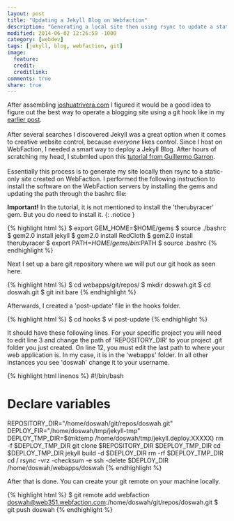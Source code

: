 ```yaml
---
layout: post
title: "Updating a Jekyll Blog on Webfaction"
description: "Generating a local site then using rsync to update a static-only site."
modified: 2014-06-02 12:26:59 -1000
category: [webdev]
tags: [jekyll, blog, webfaction, git]
image:
  feature: 
  credit: 
  creditlink: 
comments: true
share: true
---
```


After assembling [joshuatrivera.com](http://joshuatrivera.com) I figured it would be a good idea to figure out the best way to operate a blogging site using a git hook like in my [earlier post](http://doswha.com/git-hook-static-websites).
<br><br>
After several searches I discovered Jekyll was a great option when it comes to creative website control, because *everyone* likes control. Since I host on WebFaction, I needed a smart way to deploy a Jekyll Blog. After hours of scratching my head, I stubmled upon this [tutorial from Guillermo Garron](http://www.garron.me/en/blog/host-your-jekyll-blog-on-webfaction.html). 
<br><br>
Essentially this process is to generate my site locally then rsync to a static-only site created on WebFaction. I performed the following instruction to install the software on the WebFaction servers by installing the gems and updating the path through the bashrc file:

**Important!** In the tutorial, it is not mentioned to install the 'therubyracer' gem. But you do need to install it.
{: .notice }

{% highlight html %}
$ export GEM_HOME=$HOME/gems
$ source ./bashrc
$ gem2.0 install jekyll
$ gem2.0 install RedCloth
$ gem2.0 install therubyracer
$ export PATH=$HOME/gems/bin:$PATH
$ source .bashrc
{% endhighlight %}

Next I set up a bare git repository where we will put our git hook as seen here.

{% highlight html %}
$ cd webapps/git/repos/
$ mkdir doswah.git
$ cd doswah.git
$ git init bare
{% endhighlight %}

Afterwards, I created a 'post-update' file in the hooks folder.

{% highlight html %}
$ cd hooks
$ vi post-update
{% endhighlight %}

It should have these following lines. For your specific project you will need to edit line 3 and change the path of 'REPOSITORY_DIR' to your project .git folder you just created. On line 12, you must edit the last path to where your web application is. In my case, it is in the 'webapps' folder. In all other instances you see 'doswah' change it to your username.

{% highlight html linenos %}
#!/bin/bash
# Declare variables
REPOSITORY_DIR="/home/doswah/git/repos/doswah.git"
DEPLOY_FIR="/home/doswah/tmp/jekyll-tmp"
DEPLOY_TMP_DIR=$(mktemp /home/doswah/tmp/jekyll.deploy.XXXXX)
rm -f $DEPLOY_TMP_DIR
git clone $REPOSITORY_DIR $DEPLOY_TMP_DIR
cd $DEPLOY_TMP_DIR
jekyll build -d $DEPLOY_DIR
rm -rf $DEPLOY_TMP_DIR
cd /
rsync -vrz -checksum -e ssh -delete $DEPLOY_DIR /home/doswah/webapps/doswah
{% endhighlight %}

After that is done. You can create your git remote on your machine locally.

{% highlight html %}
$ git remote add webfaction doswah@web351.webfaction.com:/home/doswah/git/repos/doswah.git
$ git push doswah
{% endhighlight %}



